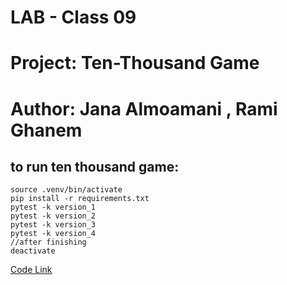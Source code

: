  # LAB - Class 09
# Project: Ten-Thousand Game

# Author: Jana Almoamani , Rami Ghanem

## to run ten thousand game:

    source .venv/bin/activate
    pip install -r requirements.txt
    pytest -k version_1
    pytest -k version_2
    pytest -k version_3
    pytest -k version_4
    //after finishing 
    deactivate

[Code Link](./ten_thousand/game.py)

